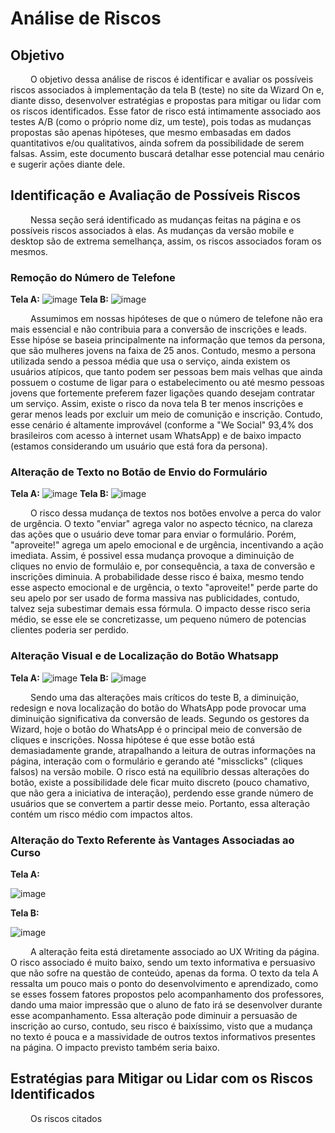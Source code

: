 # Análise de Riscos

## Objetivo 

&emsp;&emsp; O objetivo dessa análise de riscos é identificar e avaliar os possíveis riscos associados à implementação da tela B (teste) no site da Wizard On e, diante disso, desenvolver estratégias e propostas para mitigar ou lidar com os riscos identificados.
Esse fator de risco está intimamente associado aos testes A/B (como o próprio nome diz, um teste), pois todas as mudanças propostas são apenas hipóteses, que mesmo embasadas em dados quantitativos e/ou qualitativos, ainda sofrem da 
possibilidade de serem falsas. Assim, este documento buscará detalhar esse potencial mau cenário e sugerir ações diante dele. 

## Identificação e Avaliação de Possíveis Riscos

&emsp;&emsp; Nessa seção será identificado as mudanças feitas na página e os possíveis riscos associados à elas. As mudanças da versão mobile e desktop são de extrema semelhança, assim, os riscos associados foram os mesmos.

### Remoção do Número de Telefone 
**Tela A:**
![image](https://github.com/joaomtm/Rascunho/assets/99208815/de705c61-41bc-44fe-b27e-b0b74142c029)
**Tela B:**
![image](https://github.com/joaomtm/Rascunho/assets/99208815/704a0802-9923-4670-a4ef-b24a78f82b9b)

&emsp;&emsp; Assumimos em nossas hipóteses de que o número de telefone não era mais essencial e não contribuia para a conversão de inscrições e leads. Esse hipóse se baseia principalmente na informação que temos da persona, que são mulheres jovens na faixa de 25 anos. Contudo, mesmo a persona utilizada sendo a pessoa média que usa o serviço, ainda existem os usuários atípicos, que tanto podem ser pessoas bem mais velhas que ainda possuem o costume de ligar para o estabelecimento ou até mesmo pessoas jovens que fortemente preferem fazer ligações quando desejam contratar um serviço. Assim, existe o risco da nova tela B ter menos inscrições e gerar menos leads por excluir um meio de comunição e inscrição. Contudo, esse cenário é altamente improvável (conforme a "We Social" 93,4% dos brasileiros com acesso à internet usam WhatsApp) e de baixo impacto (estamos considerando um usuário que está fora da persona).


### Alteração de Texto no Botão de Envio do Formulário 
**Tela A:** 
![image](https://github.com/joaomtm/Rascunho/assets/99208815/000832d6-a889-431a-918b-b4719b8c3161)
**Tela B:**
![image](https://github.com/joaomtm/Rascunho/assets/99208815/b6148190-f6df-4485-8f8a-b65272971f4a)


&emsp;&emsp; O risco dessa mudança de textos nos botões envolve a perca do valor de urgência. O texto "enviar" agrega valor no aspecto técnico, na clareza das ações que o usuário deve tomar para enviar o formulário. Porém, "aproveite!" agrega um apelo emocional e de urgência, incentivando a ação imediata. Assim, é possivel essa mudança provoque a diminuição de cliques no envio de formuláio e, por consequência, a taxa de conversão e inscrições diminuia. A probabilidade desse risco é baixa, mesmo tendo esse aspecto emocional e de urgência, o texto "aproveite!" perde parte do seu apelo por ser usado de forma massiva nas publicidades, contudo, talvez seja subestimar demais essa fórmula. O impacto desse risco seria médio, se esse ele se concretizasse, um pequeno número de potencias clientes poderia ser perdido.


### Alteração Visual e de Localização do Botão Whatsapp  
**Tela A:** 
![image](https://github.com/joaomtm/Rascunho/assets/99208815/95708ade-c9c9-4dec-93d9-23ebf4d88495)
**Tela B:**
![image](https://github.com/joaomtm/Rascunho/assets/99208815/1f0b56f2-e117-4a56-8930-58d091939b33)



&emsp;&emsp; Sendo uma das alterações mais críticos do teste B, a diminuição, redesign e nova localização do botão do WhatsApp pode provocar uma diminuição significativa da conversão de leads. Segundo os gestores da Wizard, hoje o botão do WhatsApp é o principal meio de conversão de cliques e inscrições. Nossa hipótese é que esse botão está demasiadamente grande, atrapalhando a leitura de outras informações na página, interação com o formulário e gerando até "missclicks" (cliques falsos) na versão mobile. O risco está na equilíbrio dessas alterações do botão, existe a possibilidade dele ficar muito discreto (pouco chamativo, que não gera a iniciativa de interação), perdendo esse grande número de usuários que se convertem a partir desse meio. Portanto, essa alteração contém um risco médio com impactos altos. 


### Alteração do Texto Referente às Vantages Associadas ao Curso
**Tela A:**

![image](https://github.com/joaomtm/Rascunho/assets/99208815/8699604f-8182-44e3-8308-a634c8a87b6f)

**Tela B:**

![image](https://github.com/joaomtm/Rascunho/assets/99208815/af025b98-d4ab-472a-8ea8-1020598b0746)


&emsp;&emsp; A alteração feita está diretamente associado ao UX Writing da página. O risco associado é muito baixo, sendo um texto informativa e persuasivo que não sofre na questão de conteúdo, apenas da forma. O texto da tela A ressalta um pouco mais o ponto do desenvolvimento e aprendizado, como se esses fossem fatores propostos pelo acompanhamento dos professores, dando uma maior impressão que o aluno de fato irá se desenvolver durante esse acompanhamento. Essa alteração pode diminuir a persuasão de inscrição ao curso, contudo, seu risco é baixíssimo, visto que a mudança no texto é pouca e a massividade de outros textos informativos presentes na página. O impacto previsto também seria baixo.


## Estratégias para Mitigar ou Lidar com os Riscos Identificados

&emsp;&emsp; Os riscos citados

